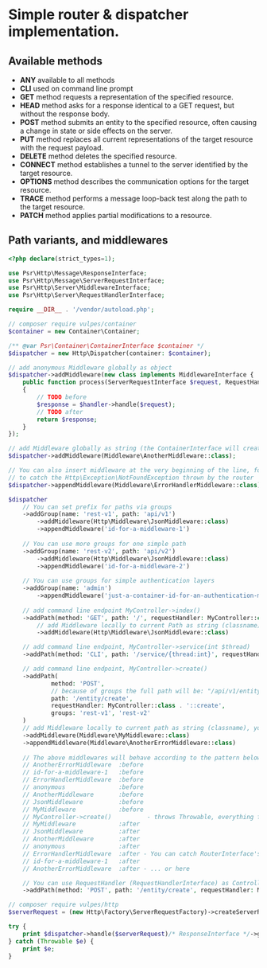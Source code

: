 # Simple router & dispatcher implementation.

## Available methods
* **ANY** available to all methods
* **CLI** used on command line prompt
* **GET** method requests a representation of the specified resource.
* **HEAD** method asks for a response identical to a GET request, but without the response body.
* **POST** method submits an entity to the specified resource, often causing a change in state or side effects on the server.
* **PUT** method replaces all current representations of the target resource with the request payload.
* **DELETE** method deletes the specified resource.
* **CONNECT** method establishes a tunnel to the server identified by the target resource.
* **OPTIONS** method describes the communication options for the target resource.
* **TRACE** method performs a message loop-back test along the path to the target resource.
* **PATCH** method applies partial modifications to a resource.

## Path variants, and middlewares

```php
<?php declare(strict_types=1);

use Psr\Http\Message\ResponseInterface;
use Psr\Http\Message\ServerRequestInterface;
use Psr\Http\Server\MiddlewareInterface;
use Psr\Http\Server\RequestHandlerInterface;

require __DIR__ . '/vendor/autoload.php';

// composer require vulpes/container
$container = new Container\Container;

/** @var Psr\Container\ContainerInterface $container */
$dispatcher = new Http\Dispatcher(container: $container);

// add anonymous Middleware globally as object
$dispatcher->addMiddleware(new class implements MiddlewareInterface {
    public function process(ServerRequestInterface $request, RequestHandlerInterface $handler): ResponseInterface
    {
        // TODO before
        $response = $handler->handle($request);
        // TODO after
        return $response;
    }
});

// add Middleware globally as string (the ContainerInterface will create it's instance)
$dispatcher->addMiddleware(Middleware\AnotherMiddleware::class);

// You can also insert middleware at the very beginning of the line, for example for error handling,
// to catch the Http\Exception\NotFoundException thrown by the router
$dispatcher->appendMiddleware(Middleware\ErrorHandlerMiddleware::class);

$dispatcher
    // You can set prefix for paths via groups
    ->addGroup(name: 'rest-v1', path: 'api/v1')
        ->addMiddleware(Http\Middleware\JsonMiddleware::class)
        ->appendMiddleware('id-for-a-middleware-1')
        
    // You can use more groups for one simple path
    ->addGroup(name: 'rest-v2', path: 'api/v2')
        ->addMiddleware(Http\Middleware\JsonMiddleware::class)
        ->appendMiddleware('id-for-a-middleware-2')
        
    // You can use groups for simple authentication layers
    ->addGroup(name: 'admin')
        ->appendMiddleware('just-a-container-id-for-an-authentication-middleware')
        
    // add command line endpoint MyController->index()
    ->addPath(method: 'GET', path: '/', requestHandler: MyController::class . '::index')
        // add Middleware locally to current Path as string (classname), you can use object as well
        ->addMiddleware(Http\Middleware\JsonMiddleware::class)

    // add command line endpoint, MyController->service(int $thread)
    ->addPath(method: 'CLI', path: '/service/{thread:int}', requestHandler: MyController::class . '::service')

    // add command line endpoint, MyController->create()
    ->addPath(
            method: 'POST',
            // because of groups the full path will be: "/api/v1/entity/create", and "/api/v2/entity/create"
            path: '/entity/create',
            requestHandler: MyController::class . '::create', 
            groups: 'rest-v1', 'rest-v2'
    )
    // add Middleware locally to current path as string (classname), you can use object as well
    ->addMiddleware(Middleware\MyMiddleware::class)
    ->appendMiddleware(Middleware\AnotherErrorMiddleware::class)
    
    // The above middlewares will behave according to the pattern below (with global middlewares), with rest-v1 group
    // AnotherErrorMiddleware  :before
    // id-for-a-middleware-1   :before
    // ErrorHandlerMiddleware  :before
    // anonymous               :before
    // AnotherMiddleware       :before
    // JsonMiddleware          :before
    // MyMiddleware            :before
    // MyController->create()          - throws Throwable, everything from controller
    // MyMiddleware            :after
    // JsonMiddleware          :after
    // AnotherMiddleware       :after
    // anonymous               :after
    // ErrorHandlerMiddleware  :after - You can catch RouterInterface's NotFoundException here
    // id-for-a-middleware-1   :after
    // AnotherErrorMiddleware  :after - ... or here

    // You can use RequestHandler (RequestHandlerInterface) as Controller too
    ->addPath(method: 'POST', path: '/entity/create', requestHandler: MyRequestHandler::class);

// composer require vulpes/http
$serverRequest = (new Http\Factory\ServerRequestFactory)->createServerRequestFromGlobals();

try {
    print $dispatcher->handle($serverRequest)/* ResponseInterface */->getBody();
} catch (Throwable $e) {
    print $e;
}
```